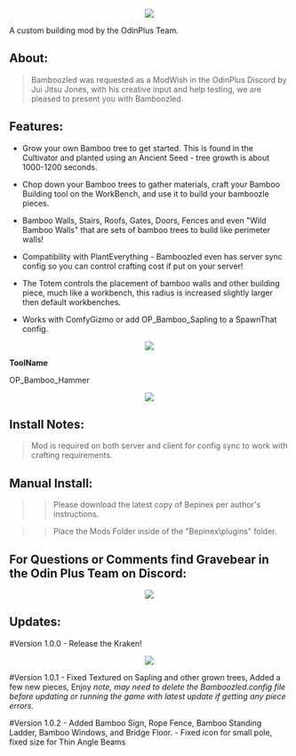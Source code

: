 <p align="center">

<img src="https://cdn.discordapp.com/attachments/820708017213276212/959112623322963968/header.png">


<p align="center">

A custom building mod by the OdinPlus Team.

</p>

<h2>  About: </h2>

>Bamboozled was requested as a ModWish in the OdinPlus Discord by Jui Jitsu Jones, with his creative input and help testing, we are pleased to present you with Bamboozled.

<h2>  Features:</h2>


   * Grow your own Bamboo tree to get started. This is found in the Cultivator and planted using an Ancient Seed - tree growth is about 1000-1200 seconds.

   * Chop down your Bamboo trees to gather materials, craft your Bamboo Building tool on the WorkBench, and use it to build your bamboozle pieces.

   * Bamboo Walls, Stairs, Roofs, Gates, Doors, Fences and even "Wild Bamboo Walls" that are sets of bamboo trees to build like perimeter walls!

   * Compatibility with PlantEverything - Bamboozled even has server sync config so you can control crafting cost if put on your server!
   
   * The Totem controls the placement of bamboo walls and other building piece, much like a workbench, this radius is increased slightly larger then default workbenches.

   * Works with ComfyGizmo﻿ or add OP_Bamboo_Sapling to a SpawnThat config.

<p align="center">

<img src="https://cdn.discordapp.com/attachments/938282434301136998/958931405029670992/unknown.png">


<p align="center">


**ToolName**

OP_Bamboo_Hammer


</p>

<p align="center">

<img src="https://media2.giphy.com/media/5A7lJnL4mXuN8LxrKW/giphy.gif">


<p align="center">


<h2>  Install Notes: </h2>

>Mod is required on both server and client for config sync to work with crafting requirements.

<h2> Manual Install: </h2>

>>Please download the latest copy of Bepinex per author's instructions.

>>Place the Mods Folder inside of the "Bepinex\plugins\" folder.

<p>

<p align="center"><h2>For Questions or Comments find Gravebear in the Odin Plus Team on Discord:</h2></p>

<p align="center"><a href="https://discord.gg/mbkPcvu9ax"><img src="https://i.imgur.com/Ji3u63C.png"></a></p>


<h2> Updates: </h2>

#Version 1.0.0 - 
 Release the Kraken!
 <p align="center">

<img src="https://c.tenor.com/oX-R3napvYwAAAAC/kraken-kid-release.gif">


#Version 1.0.1 - 
 Fixed Textured on Sapling and other grown trees, Added a few new pieces, Enjoy 
 *note, may need to delete the Bamboozled.config file before updating or running the game with latest update if getting any piece errors.*
 
#Version 1.0.2 - 
Added Bamboo Sign, Rope Fence, Bamboo Standing Ladder, Bamboo Windows, and Bridge Floor.  - Fixed icon for small pole, fixed size for Thin Angle Beams